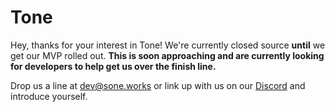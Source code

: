 # Tone

Hey, thanks for your interest in Tone! We're currently closed source **until** we get our MVP rolled out. **This is soon approaching and are currently looking for developers to help get us over the finish line.**

Drop us a line at [dev@sone.works](mailto:dev@sone.works) or link up with us on our [Discord](https://discord.com/invite/dfky8n7kFv) and introduce yourself.
